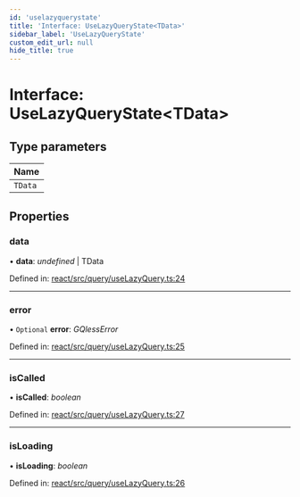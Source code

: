 ```yaml
---
id: 'uselazyquerystate'
title: 'Interface: UseLazyQueryState<TData>'
sidebar_label: 'UseLazyQueryState'
custom_edit_url: null
hide_title: true
---
```


# Interface: UseLazyQueryState<TData\>

## Type parameters

| Name    |
| :------ |
| `TData` |

## Properties

### data

• **data**: _undefined_ \| TData

Defined in: [react/src/query/useLazyQuery.ts:24](https://github.com/PabloSzx/gqless/blob/master/packages/react/src/query/useLazyQuery.ts#L24)

---

### error

• `Optional` **error**: _GQlessError_

Defined in: [react/src/query/useLazyQuery.ts:25](https://github.com/PabloSzx/gqless/blob/master/packages/react/src/query/useLazyQuery.ts#L25)

---

### isCalled

• **isCalled**: _boolean_

Defined in: [react/src/query/useLazyQuery.ts:27](https://github.com/PabloSzx/gqless/blob/master/packages/react/src/query/useLazyQuery.ts#L27)

---

### isLoading

• **isLoading**: _boolean_

Defined in: [react/src/query/useLazyQuery.ts:26](https://github.com/PabloSzx/gqless/blob/master/packages/react/src/query/useLazyQuery.ts#L26)
